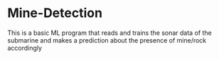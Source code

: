 # Mine-Detection
This is a basic ML program that reads and trains the sonar data of the submarine and makes a prediction about the presence of mine/rock accordingly
